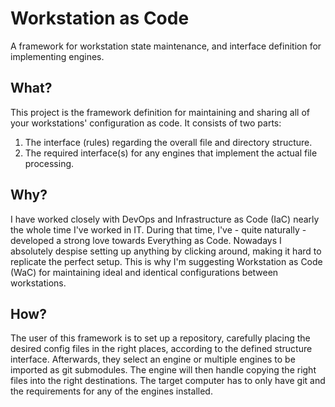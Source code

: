 # Workstation as Code
A framework for workstation state maintenance, and interface definition for implementing engines.

## What?
This project is the framework definition for maintaining and sharing all of your workstations' configuration as code.
It consists of two parts:
1. The interface (rules) regarding the overall file and directory structure.
1. The required interface(s) for any engines that implement the actual file processing.

## Why?
I have worked closely with DevOps and Infrastructure as Code (IaC) nearly the whole time I've worked in IT.
During that time, I've - quite naturally - developed a strong love towards Everything as Code.
Nowadays I absolutely despise setting up anything by clicking around, making it hard to replicate the perfect setup.
This is why I'm suggesting Workstation as Code (WaC) for maintaining ideal and identical configurations between workstations.

## How?
The user of this framework is to set up a repository, carefully placing the desired config files in the right places, according to the defined structure interface.
Afterwards, they select an engine or multiple engines to be imported as git submodules.
The engine will then handle copying the right files into the right destinations.
The target computer has to only have git and the requirements for any of the engines installed.
